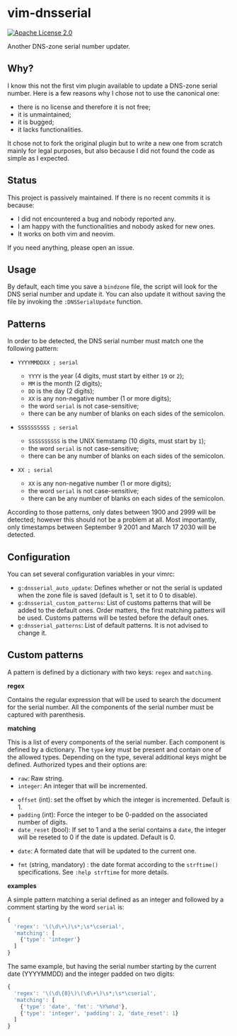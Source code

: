 vim-dnsserial
=============

[![Apache License 2.0](https://img.shields.io/github/license/breard-r/vim-dnsserial.svg "Apache License 2.0")](https://www.apache.org/licenses/LICENSE-2.0.html)

Another DNS-zone serial number updater.


Why?
----

I know this not the first vim plugin available to update a DNS-zone serial number. Here is a few reasons why I chose not to use the canonical one:

* there is no license and therefore it is not free;
* it is unmaintained;
* it is bugged;
* it lacks functionalities.

It chose not to fork the original plugin but to write a new one from scratch mainly for legal purposes, but also because I did not found the code as simple as I expected.


Status
------

This project is passively maintained. If there is no recent commits it is because:

- I did not encountered a bug and nobody reported any.
- I am happy with the functionalities and nobody asked for new ones.
- It works on both vim and neovim.

If you need anything, please open an issue.


Usage
-----

By default, each time you save a `bindzone` file, the script will look for the DNS serial number and update it. You can also update it without saving the file by invoking the `:DNSSerialUpdate` function.


Patterns
--------

In order to be detected, the DNS serial number must match one the following pattern:

* `YYYYMMDDXX ; serial`
  - `YYYY` is the year (4 digits, must start by either `19` or `2`);
  - `MM` is the month (2 digits);
  - `DD` is the day (2 digits);
  - `XX` is any non-negative number (1 or more digits);
  - the word `serial` is not case-sensitive;
  - there can be any number of blanks on each sides of the semicolon.

* `SSSSSSSSSS ; serial`
  - `SSSSSSSSSS` is the UNIX tiemstamp (10 digits, must start by `1`);
  - the word `serial` is not case-sensitive;
  - there can be any number of blanks on each sides of the semicolon.

* `XX ; serial`
  - `XX` is any non-negative number (1 or more digits);
  - the word `serial` is not case-sensitive;
  - there can be any number of blanks on each sides of the semicolon.

According to those patterns, only dates between 1900 and 2999 will be detected; however this should not be a problem at all. Most importantly, only timestamps between September 9 2001 and March 17 2030 will be detected.


Configuration
-------------

You can set several configuration variables in your vimrc:

* `g:dnsserial_auto_update`: Defines whether or not the serial is updated when the zone file is saved (default is 1, set it to 0 to disable).
* `g:dnsserial_custom_patterns`: List of customs patterns that will be added to the default ones. Order matters, the first matching patters will be used. Customs patterns will be tested before the default ones.
* `g:dnsserial_patterns`: List of default patterns. It is not advised to change it.


Custom patterns
---------------

A pattern is defined by a dictionary with two keys: `regex` and `matching`.

**regex**

Contains the regular expression that will be used to search the document for the serial number. All the components of the serial number must be captured with parenthesis.

**matching**

This is a list of every components of the serial number. Each component is defined by a dictionary. The `type` key must be present and contain one of the allowed types. Depending on the type, several additional keys might be defined. Authorized types and their options are:

* `raw`: Raw string.
* `integer`: An integer that will be incremented.
- `offset` (int): set the offset by which the integer is incremented. Default is 1.
- `padding` (int): Force the integer to be 0-padded on the associated number of digits.
- `date_reset` (bool): If set to 1 and a the serial contains a `date`, the integer will be reseted to 0 if the date is updated. Default is 0.
* `date`: A formated date that will be updated to the current one.
- `fmt` (string, mandatory) : the date format according to the `strftime()` specifications. See `:help strftime` for more details.

**examples**

A simple pattern matching a serial defined as an integer and followed by a comment starting by the word `serial` is:

```js
{
  'regex': '\(\d\+\)\s*;\s*\cserial',
  'matching': [
    {'type': 'integer'}
  ]
}
```

The same example, but having the serial number starting by the current date (YYYYMMDD) and the integer padded on two digits:


```js
{
  'regex': '\(\d\{8}\)\(\d\+\)\s*;\s*\cserial',
  'matching': [
    {'type': 'date', 'fmt': '%Y%m%d'},
    {'type': 'integer', 'padding': 2, 'date_reset': 1}
  ]
}
```
